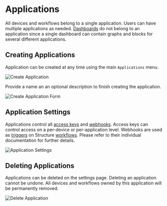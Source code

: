 # Applications

All devices and workflows belong to a single application. Users can have multiple applications as needed. [Dashboards](/dashboards/overview) do not belong to an application since a single dashboard can contain graphs and blocks for several different applications.

## Creating Applications

Application can be created at any time using the main `Applications` menu.

![Create Application](/images/applications/create-application.png "Create Application")

Provide a name an an optional description to finish creating the application.

![Create Application Form](/images/applications/create-application-form.png "Create Application Form")

## Application Settings

Applications control all [access keys](/applications/access-keys) and [webhooks](/applications/webhooks). Access keys can control access on a per-device or per-application level. Webhooks are used as [triggers](/workflows/triggers/webhook) on Structure [workflows](/workflows/overview). Please refer to their individual documentation for further details.

![Application Settings](/images/applications/application-settings.png "Application Settings")

## Deleting Applications

Applications can be deleted on the settings page. Deleting an application cannot be undone. All devices and workflows owned by this application will be permanently removed.

![Delete Application](/images/applications/delete-application.png "Delete Application")
